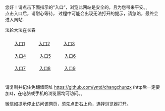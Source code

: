 您好！请点击下面指示的“入口”，浏览此网站是安全的，且为您带来平安。。 <br/>
点击入口后，请耐心等待， 过程中可能会出现无法打开的提示，请忽略，最终会进入网站. </br>

法轮大法在长春<br/>
<div style="padding:10px"><a style="margin:20px" target="_blank" href="https://d1ks0o08fd8i5i.cloudfront.net/2Qpsp?mmzogm" id="ccLink1" rel="nofollow">入口1</a> <a target="_blank" style="margin:20px" href="https://d1u1ol3wyl7r1.cloudfront.net/2Qpsp?qlwqle" id="ccLink2" rel="nofollow">入口2</a> <a style="margin:20px" target="_blank" href="https://d2gec3tyhk6gda.cloudfront.net/2Qpsp?fizec" id="ccLink3" rel="nofollow">入口3</a></div>

<div style="padding:10px" ><a style="margin:20px" target="_blank" href="https://d1ks0o08fd8i5i.cloudfront.net/2Qpsp?mmzogm" id="ccLink4" rel="nofollow">入口4</a> <a style="margin:20px" href="https://d1u1ol3wyl7r1.cloudfront.net/2Qpsp?qlwqle" target="_blank" id="ccLink5" rel="nofollow">入口5</a> <a style="margin:20px" href="https://d2gec3tyhk6gda.cloudfront.net/2Qpsp?fizec" target="_blank" id="ccLink6" rel="nofollow">入口6</a></div>

<div style="padding:10px"><a style="margin:20px" target="_blank" href="https://d1ks0o08fd8i5i.cloudfront.net/2Qpsp?mmzogm" id="ccLink7" rel="nofollow">入口7</a> <a style="margin:20px" href="https://d1u1ol3wyl7r1.cloudfront.net/2Qpsp?qlwqle" target="_blank" id="ccLink8" rel="nofollow">入口8</a> <a style="margin:20px" target="_blank" href="https://d2gec3tyhk6gda.cloudfront.net/2Qpsp?fizec" id="ccLink9" rel="nofollow">入口9</a></div>

<br/>



请复制并记住免翻墙网址 https://github.com/yntd/changchunzx (http后一定要加s)，在电脑或手机的浏览器均可访问。。<br/>

微信如提示停止访问该网页，须先点击右上角，选择浏览器打开。
